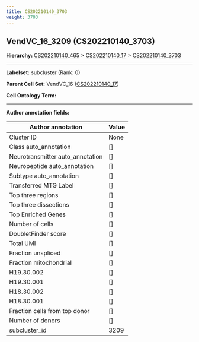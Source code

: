 ```yaml
---
title: CS202210140_3703
weight: 3703
---
```

## VendVC_16_3209 (CS202210140_3703)
<b>Hierarchy: </b>
[CS202210140_465](cell_sets/CS202210140_465.md) >
[CS202210140_17](cell_sets/CS202210140_17.md) >
[CS202210140_3703](cell_sets/CS202210140_3703.md)

---


**Labelset:** subcluster (Rank: 0)

**Parent Cell Set:** VendVC_16 ([CS202210140_17](cell_sets/CS202210140_17.md))



**Cell Ontology Term:** 

[MARKER GENES.]: #


---

[TRANSFERRED ANNOTATIONS.]: #


[AUTHOR ANNOTATION FIELDS.]: #


**Author annotation fields:**

| Author annotation | Value |
|-------------------|-------|
|Cluster ID|None|
|Class auto_annotation|[]|
|Neurotransmitter auto_annotation|[]|
|Neuropeptide auto_annotation|[]|
|Subtype auto_annotation|[]|
|Transferred MTG Label|[]|
|Top three regions|[]|
|Top three dissections|[]|
|Top Enriched Genes|[]|
|Number of cells|[]|
|DoubletFinder score|[]|
|Total UMI|[]|
|Fraction unspliced|[]|
|Fraction mitochondrial|[]|
|H19.30.002|[]|
|H19.30.001|[]|
|H18.30.002|[]|
|H18.30.001|[]|
|Fraction cells from top donor|[]|
|Number of donors|[]|
|subcluster_id|3209|
